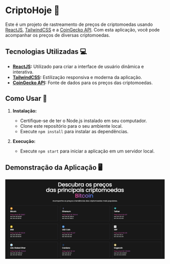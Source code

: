 # CriptoHoje 🚀

Este é um projeto de rastreamento de preços de criptomoedas usando [ReactJS](https://react.dev/), [TailwindCSS](https://tailwindcss.com/) e a [CoinGecko API](https://www.coingecko.com/pt/api). Com esta aplicação, você pode acompanhar os preços de diversas criptomoedas.

## Tecnologias Utilizadas 💻

- **[ReactJS](https://react.dev/):** Utilizado para criar a interface de usuário dinâmica e interativa.
- **[TailwindCSS](https://tailwindcss.com/):** Estilização responsiva e moderna da aplicação.
- **[CoinGecko API](https://www.coingecko.com/pt/api):** Fonte de dados para os preços das criptomoedas.

## Como Usar 🤔

1. **Instalação:**
   - Certifique-se de ter o Node.js instalado em seu computador.
   - Clone este repositório para o seu ambiente local.
   - Execute `npm install` para instalar as dependências.

2. **Execução:**
   - Execute `npm start` para iniciar a aplicação em um servidor local.

## Demonstração da Aplicação 🖥️
<img src="preview-site.png">
